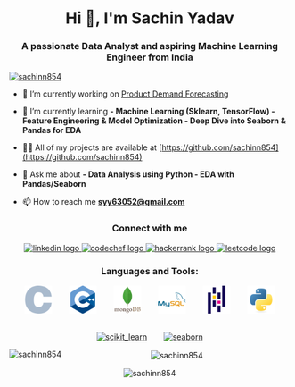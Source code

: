 <h1 align="center">Hi 👋, I'm Sachin Yadav</h1>
<h3 align="center">A passionate Data Analyst and aspiring Machine Learning Engineer from India</h3>



<p align="left"> <a href="https://github.com/ryo-ma/github-profile-trophy"><img src="https://github-profile-trophy.vercel.app/?username=sachinn854" alt="sachinn854" /></a> </p>

- 🔭 I’m currently working on [Product Demand Forecasting](https://github.com/sachinn854/Product-Demand-Forecasting.git)

- 🌱 I’m currently learning **- Machine Learning (Sklearn, TensorFlow) - Feature Engineering & Model Optimization - Deep Dive into Seaborn & Pandas for EDA**

- 👨‍💻 All of my projects are available at [https://github.com/sachinn854](https://github.com/sachinn854)

- 💬 Ask me about **- Data Analysis using Python - EDA with Pandas/Seaborn**

- 📫 How to reach me **syy63052@gmail.com**

<h3 align="center">Connect with me</h3>

<div align="center">
  <a href="https://linkedin.com/in/sachinyadavcs" target="_blank">
    <img src="https://img.shields.io/static/v1?message=LinkedIn&logo=linkedin&label=&color=0077B5&logoColor=white&labelColor=&style=for-the-badge" height="30" alt="linkedin logo" />
  </a>
  <a href="https://www.codechef.com/users/sachiny0212" target="_blank">
    <img src="https://img.shields.io/static/v1?message=Codechef&logo=codechef&label=&color=5B4638&logoColor=white&labelColor=&style=for-the-badge" height="30" alt="codechef logo" />
  </a>
  <a href="https://www.hackerrank.com/cs23b1042" target="_blank">
    <img src="https://img.shields.io/static/v1?message=HackerRank&logo=hackerrank&label=&color=2EC866&logoColor=white&labelColor=&style=for-the-badge" height="30" alt="hackerrank logo" />
  </a>
  <a href="https://leetcode.com/sachinyadav_10" target="_blank">
    <img src="https://img.shields.io/static/v1?message=LeetCode&logo=leetcode&label=&color=FFA116&logoColor=white&labelColor=&style=for-the-badge" height="30" alt="leetcode logo" />
  </a>
</div>

</p>

<h3 align="center">Languages and Tools:</h3>

<div align="center">
  <div style="display: flex; justify-content: center; flex-wrap: wrap; gap: 30px;">

   <a href="https://www.cprogramming.com/" target="_blank" rel="noreferrer">
      <img src="https://raw.githubusercontent.com/devicons/devicon/master/icons/c/c-original.svg" alt="c" width="50" height="50"/>
    </a>

   <a href="https://www.w3schools.com/cpp/" target="_blank" rel="noreferrer">
      <img src="https://raw.githubusercontent.com/devicons/devicon/master/icons/cplusplus/cplusplus-original.svg" alt="cplusplus" width="50" height="50"/>
    </a>

   <a href="https://www.mongodb.com/" target="_blank" rel="noreferrer">
      <img src="https://raw.githubusercontent.com/devicons/devicon/master/icons/mongodb/mongodb-original-wordmark.svg" alt="mongodb" width="50" height="50"/>
    </a>

   <a href="https://www.mysql.com/" target="_blank" rel="noreferrer">
      <img src="https://raw.githubusercontent.com/devicons/devicon/master/icons/mysql/mysql-original-wordmark.svg" alt="mysql" width="50" height="50"/>
    </a>

  <a href="https://pandas.pydata.org/" target="_blank" rel="noreferrer">
      <img src="https://raw.githubusercontent.com/devicons/devicon/2ae2a900d2f041da66e950e4d48052658d850630/icons/pandas/pandas-original.svg" alt="pandas" width="50" height="50"/>
    </a>

  <a href="https://www.python.org" target="_blank" rel="noreferrer">
      <img src="https://raw.githubusercontent.com/devicons/devicon/master/icons/python/python-original.svg" alt="python" width="50" height="50"/>
    </a>

   <a href="https://scikit-learn.org/" target="_blank" rel="noreferrer">
      <img src="https://upload.wikimedia.org/wikipedia/commons/0/05/Scikit_learn_logo_small.svg" alt="scikit_learn" width="50" height="50"/>
    </a>

  <a href="https://seaborn.pydata.org/" target="_blank" rel="noreferrer">
      <img src="https://seaborn.pydata.org/_images/logo-mark-lightbg.svg" alt="seaborn" width="50" height="50"/>
    </a>

  </div>

</p>

<p><img align="left" src="https://github-readme-stats.vercel.app/api/top-langs?username=sachinn854&show_icons=true&locale=en&layout=compact" alt="sachinn854" /></p>

<p>&nbsp;<img align="center" src="https://github-readme-stats.vercel.app/api?username=sachinn854&show_icons=true&locale=en" alt="sachinn854" /></p>

<p><img align="center" src="https://github-readme-streak-stats.herokuapp.com/?user=sachinn854&" alt="sachinn854" /></p>
